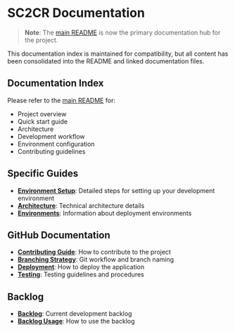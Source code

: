# SC2CR Documentation

> **Note**: The [main README](../README.md) is now the primary documentation hub for the project.

This documentation index is maintained for compatibility, but all content has been consolidated into the README and linked documentation files.

## Documentation Index

Please refer to the [main README](../README.md) for:
- Project overview
- Quick start guide
- Architecture
- Development workflow
- Environment configuration
- Contributing guidelines

## Specific Guides

- **[Environment Setup](environment-setup.md)**: Detailed steps for setting up your development environment
- **[Architecture](architecture.md)**: Technical architecture details
- **[Environments](environments.md)**: Information about deployment environments

## GitHub Documentation

- **[Contributing Guide](../.github/CONTRIBUTING.md)**: How to contribute to the project
- **[Branching Strategy](../.github/BRANCHING_STRATEGY.md)**: Git workflow and branch naming
- **[Deployment](../.github/DEPLOYMENT.md)**: How to deploy the application
- **[Testing](../.github/TESTING.md)**: Testing guidelines and procedures

## Backlog

- **[Backlog](backlog/BACKLOG.md)**: Current development backlog
- **[Backlog Usage](backlog/USAGE.md)**: How to use the backlog
